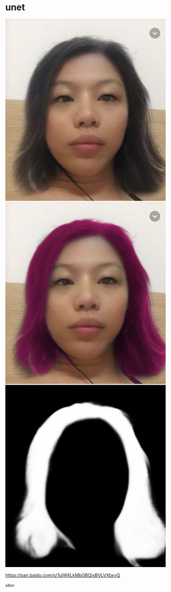 # unet

![14](./screenshots/14.jpg)
![h.14](./screenshots/h.14.jpg)
![mask](./screenshots/mask.jpg)

https://pan.baidu.com/s/1ujW4LkMbGBQixBVLVXbxvQ

`a8on`
